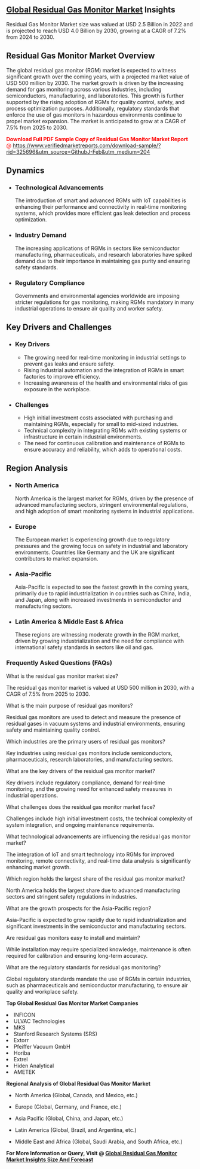 <h2><a href="https://www.verifiedmarketreports.com/download-sample/?rid=325696&amp;utm_source=GithubJ&amp;utm_medium=204" target="_blank">Global Residual Gas Monitor Market</a> Insights</h2><p>Residual Gas Monitor Market size was valued at USD 2.5 Billion in 2022 and is projected to reach USD 4.0 Billion by 2030, growing at a CAGR of 7.2% from 2024 to 2030.</p><p> <h2>Residual Gas Monitor Market Overview</h2> <p>The global residual gas monitor (RGM) market is expected to witness significant growth over the coming years, with a projected market value of USD 500 million by 2030. The market growth is driven by the increasing demand for gas monitoring across various industries, including semiconductors, manufacturing, and laboratories. This growth is further supported by the rising adoption of RGMs for quality control, safety, and process optimization purposes. Additionally, regulatory standards that enforce the use of gas monitors in hazardous environments continue to propel market expansion. The market is anticipated to grow at a CAGR of 7.5% from 2025 to 2030.</p> <p><p><span class=""><span style="color: #ff0000;"><strong>Download Full PDF Sample Copy of Residual Gas Monitor Market Report</strong> @ </span><a href="https://www.verifiedmarketreports.com/download-sample/?rid=325696&amp;utm_source=GithubJ-Feb&amp;utm_medium=204" target="_blank">https://www.verifiedmarketreports.com/download-sample/?rid=325696&amp;utm_source=GithubJ-Feb&amp;utm_medium=204</a></span></p></p> <h2>Dynamics</h2> <ul> <li><h3>Technological Advancements</h3> The introduction of smart and advanced RGMs with IoT capabilities is enhancing their performance and connectivity in real-time monitoring systems, which provides more efficient gas leak detection and process optimization.</li> <li><h3>Industry Demand</h3> The increasing applications of RGMs in sectors like semiconductor manufacturing, pharmaceuticals, and research laboratories have spiked demand due to their importance in maintaining gas purity and ensuring safety standards.</li> <li><h3>Regulatory Compliance</h3> Governments and environmental agencies worldwide are imposing stricter regulations for gas monitoring, making RGMs mandatory in many industrial operations to ensure air quality and worker safety.</li> </ul> <h2>Key Drivers and Challenges</h2> <ul> <li><h3>Key Drivers</h3> <ul> <li>The growing need for real-time monitoring in industrial settings to prevent gas leaks and ensure safety.</li> <li>Rising industrial automation and the integration of RGMs in smart factories to improve efficiency.</li> <li>Increasing awareness of the health and environmental risks of gas exposure in the workplace.</li> </ul> </li> <li><h3>Challenges</h3> <ul> <li>High initial investment costs associated with purchasing and maintaining RGMs, especially for small to mid-sized industries.</li> <li>Technical complexity in integrating RGMs with existing systems or infrastructure in certain industrial environments.</li> <li>The need for continuous calibration and maintenance of RGMs to ensure accuracy and reliability, which adds to operational costs.</li> </ul> </li> </ul> <h2>Region Analysis</h2> <ul> <li><h3>North America</h3> North America is the largest market for RGMs, driven by the presence of advanced manufacturing sectors, stringent environmental regulations, and high adoption of smart monitoring systems in industrial applications.</li> <li><h3>Europe</h3> The European market is experiencing growth due to regulatory pressures and the growing focus on safety in industrial and laboratory environments. Countries like Germany and the UK are significant contributors to market expansion.</li> <li><h3>Asia-Pacific</h3> Asia-Pacific is expected to see the fastest growth in the coming years, primarily due to rapid industrialization in countries such as China, India, and Japan, along with increased investments in semiconductor and manufacturing sectors.</li> <li><h3>Latin America & Middle East & Africa</h3> These regions are witnessing moderate growth in the RGM market, driven by growing industrialization and the need for compliance with international safety standards in sectors like oil and gas.</li> </ul> <h3>Frequently Asked Questions (FAQs)</h3> <p>What is the residual gas monitor market size?</p> <p>The residual gas monitor market is valued at USD 500 million in 2030, with a CAGR of 7.5% from 2025 to 2030.</p> <p>What is the main purpose of residual gas monitors?</p> <p>Residual gas monitors are used to detect and measure the presence of residual gases in vacuum systems and industrial environments, ensuring safety and maintaining quality control.</p> <p>Which industries are the primary users of residual gas monitors?</p> <p>Key industries using residual gas monitors include semiconductors, pharmaceuticals, research laboratories, and manufacturing sectors.</p> <p>What are the key drivers of the residual gas monitor market?</p> <p>Key drivers include regulatory compliance, demand for real-time monitoring, and the growing need for enhanced safety measures in industrial operations.</p> <p>What challenges does the residual gas monitor market face?</p> <p>Challenges include high initial investment costs, the technical complexity of system integration, and ongoing maintenance requirements.</p> <p>What technological advancements are influencing the residual gas monitor market?</p> <p>The integration of IoT and smart technology into RGMs for improved monitoring, remote connectivity, and real-time data analysis is significantly enhancing market growth.</p> <p>Which region holds the largest share of the residual gas monitor market?</p> <p>North America holds the largest share due to advanced manufacturing sectors and stringent safety regulations in industries.</p> <p>What are the growth prospects for the Asia-Pacific region?</p> <p>Asia-Pacific is expected to grow rapidly due to rapid industrialization and significant investments in the semiconductor and manufacturing sectors.</p> <p>Are residual gas monitors easy to install and maintain?</p> <p>While installation may require specialized knowledge, maintenance is often required for calibration and ensuring long-term accuracy.</p> <p>What are the regulatory standards for residual gas monitoring?</p> <p>Global regulatory standards mandate the use of RGMs in certain industries, such as pharmaceuticals and semiconductor manufacturing, to ensure air quality and workplace safety.</p> </p><p><strong>Top Global Residual Gas Monitor Market Companies</strong></p><div data-test-id=""><p><li>INFICON</li><li> ULVAC Technologies</li><li> MKS</li><li> Stanford Research Systems (SRS)</li><li> Extorr</li><li> Pfeiffer Vacuum GmbH</li><li> Horiba</li><li> Extrel</li><li> Hiden Analytical</li><li> AMETEK</li></p><div><strong>Regional Analysis of&nbsp;Global Residual Gas Monitor Market</strong></div><ul><li dir="ltr"><p dir="ltr">North America&nbsp;(Global, Canada, and Mexico, etc.)</p></li><li dir="ltr"><p dir="ltr">Europe (Global, Germany, and France, etc.)</p></li><li dir="ltr"><p dir="ltr">Asia Pacific&nbsp;(Global, China, and Japan, etc.)</p></li><li dir="ltr"><p dir="ltr">Latin America&nbsp;(Global, Brazil, and Argentina, etc.)</p></li><li dir="ltr">Middle East and Africa&nbsp;(Global, Saudi Arabia, and South Africa, etc.)</li></ul><p><strong>For More Information or Query, Visit @&nbsp;</strong><strong><a href="https://www.verifiedmarketreports.com/product/residual-gas-monitor-market/?utm_source=GithubJ&amp;utm_medium=204" target="_blank">Global Residual Gas Monitor Market Insights Size And Forecast</a></strong></p></div>
